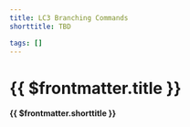 ```yaml
---
title: LC3 Branching Commands
shorttitle: TBD

tags: []
---
```

# {{ $frontmatter.title }}
**{{ $frontmatter.shorttitle }}**